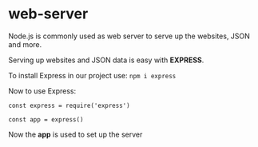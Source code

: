 # web-server

Node.js is commonly used as web server to serve up the websites, JSON and more.

Serving up websites and JSON data is easy with <b>EXPRESS</b>.

To install Express in our project use:
```npm i express```

Now to use Express:
```
const express = require('express')

const app = express()
```

Now the **app** is used to set up the server

